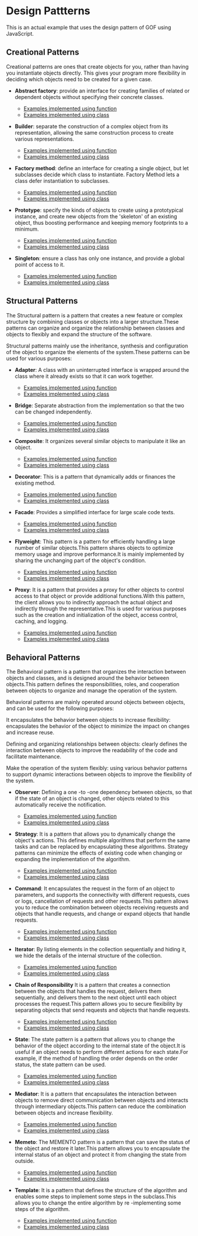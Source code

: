 # Design Pattterns

This is an actual example that uses the design pattern of GOF using JavaScript.

## Creational Patterns

Creational patterns are ones that create objects for you, rather than having you instantiate objects directly. This gives your program more flexibility in deciding which objects need to be created for a given case.

- **Abstract factory**: provide an interface for creating families of related or dependent objects without specifying their concrete classes.

  - [Examples implemented using function](./abstract.factory.function.js)
  - [Examples implemented using class](./abstract.factory.class.js)

- **Builder**: separate the construction of a complex object from its representation, allowing the same construction process to create various representations.

  - [Examples implemented using function](./builder.function.js)
  - [Examples implemented using class](./builder.class.js)

- **Factory method**: define an interface for creating a single object, but let subclasses decide which class to instantiate. Factory Method lets a class defer instantiation to subclasses.

  - [Examples implemented using function](./factory.method.function.js)
  - [Examples implemented using class](./factory.method.class.js)

- **Prototype**: specify the kinds of objects to create using a prototypical instance, and create new objects from the 'skeleton' of an existing object, thus boosting performance and keeping memory footprints to a minimum.

  - [Examples implemented using function](./prototype.function.js)
  - [Examples implemented using class](./prototype.class.js)

- **Singleton**: ensure a class has only one instance, and provide a global point of access to it.
  - [Examples implemented using function](./singleton.function.js)
  - [Examples implemented using class](./singleton.class.js)

## Structural Patterns

The Structural pattern is a pattern that creates a new feature or complex structure by combining classes or objects into a larger structure.These patterns can organize and organize the relationship between classes and objects to flexibly and expand the structure of the software.

Structural patterns mainly use the inheritance, synthesis and configuration of the object to organize the elements of the system.These patterns can be used for various purposes:

- **Adapter**: A class with an uninterrupted interface is wrapped around the class where it already exists so that it can work together.

  - [Examples implemented using function](./adapter.function.js)
  - [Examples implemented using class](./adapter.class.js)

- **Bridge**: Separate abstraction from the implementation so that the two can be changed independently.

  - [Examples implemented using function](./bridge.function.js)
  - [Examples implemented using class](./bridge.class.js)

- **Composite**: It organizes several similar objects to manipulate it like an object.

  - [Examples implemented using function](./composite.function.js)
  - [Examples implemented using class](./composite.class.js)

- **Decorator**: This is a pattern that dynamically adds or finances the existing method.

  - [Examples implemented using function](./decorator.function.js)
  - [Examples implemented using class](./decorator.class.js)

- **Facade**: Provides a simplified interface for large scale code texts.

  - [Examples implemented using function](./facade.function.js)
  - [Examples implemented using class](./facade.class.js)

- **Flyweight**: This pattern is a pattern for efficiently handling a large number of similar objects.This pattern shares objects to optimize memory usage and improve performance.It is mainly implemented by sharing the unchanging part of the object's condition.

  - [Examples implemented using function](./flyweight.function.js)
  - [Examples implemented using class](./flyweight.class.js)

- **Proxy**: It is a pattern that provides a proxy for other objects to control access to that object or provide additional functions.With this pattern, the client allows you to indirectly approach the actual object and indirectly through the representative.This is used for various purposes such as the creation and initialization of the object, access control, caching, and logging.

  - [Examples implemented using function](./proxy.function.js)
  - [Examples implemented using class](./proxy.class.js)

## Behavioral Patterns

The Behavioral pattern is a pattern that organizes the interaction between objects and classes, and is designed around the behavior between objects.This pattern defines the responsibilities, roles, and cooperation between objects to organize and manage the operation of the system.

Behavioral patterns are mainly operated around objects between objects, and can be used for the following purposes:

It encapsulates the behavior between objects to increase flexibility: encapsulates the behavior of the object to minimize the impact on changes and increase reuse.

Defining and organizing relationships between objects: clearly defines the interaction between objects to improve the readability of the code and facilitate maintenance.

Make the operation of the system flexibly: using various behavior patterns to support dynamic interactions between objects to improve the flexibility of the system.

- **Observer**: Defining a one -to -one dependency between objects, so that if the state of an object is changed, other objects related to this automatically receive the notification.

  - [Examples implemented using function](./observer.function.js)
  - [Examples implemented using class](./observer.class.js)

- **Strategy**: It is a pattern that allows you to dynamically change the object's actions. This defines multiple algorithms that perform the same tasks and can be replaced by encapsulating these algorithms. Strategy patterns can minimize the effects of existing code when changing or expanding the implementation of the algorithm.

  - [Examples implemented using function](./strategy.function.js)
  - [Examples implemented using class](./strategy.class.js)

- **Command**: It encapsulates the request in the form of an object to parameters, and supports the connectivity with different requests, cues or logs, cancellation of requests and other requests.This pattern allows you to reduce the combination between objects receiving requests and objects that handle requests, and change or expand objects that handle requests.

  - [Examples implemented using function](./command.function.js)
  - [Examples implemented using class](./command.class.js)

- **Iterator**: By listing elements in the collection sequentially and hiding it, we hide the details of the internal structure of the collection.

  - [Examples implemented using function](./iterator.function.js)
  - [Examples implemented using class](./iterator.class.js)

- **Chain of Responsibility** It is a pattern that creates a connection between the objects that handles the request, delivers them sequentially, and delivers them to the next object until each object processes the request.This pattern allows you to secure flexibility by separating objects that send requests and objects that handle requests.

  - [Examples implemented using function](./chain.of.responsibility.function.js)
  - [Examples implemented using class](./chain.of.responsibility.class.js)

- **State**: The state pattern is a pattern that allows you to change the behavior of the object according to the internal state of the object.It is useful if an object needs to perform different actions for each state.For example, if the method of handling the order depends on the order status, the state pattern can be used.

  - [Examples implemented using function](./state.function.js)
  - [Examples implemented using class](./state.class.js)

- **Mediator**: It is a pattern that encapsulates the interaction between objects to remove direct communication between objects and interacts through intermediary objects.This pattern can reduce the combination between objects and increase flexibility.

  - [Examples implemented using function](./mediator.function.js)
  - [Examples implemented using class](./mediator.class.js)

- **Memeto**: The MEMENTO pattern is a pattern that can save the status of the object and restore it later.This pattern allows you to encapsulate the internal status of an object and protect it from changing the state from outside.

  - [Examples implemented using function](./memonto.function.js)
  - [Examples implemented using class](./memonto.class.js)

- **Template**: It is a pattern that defines the structure of the algorithm and enables some steps to implement some steps in the subclass.This allows you to change the entire algorithm by re -implementing some steps of the algorithm.

  - [Examples implemented using function](./template.function.js)
  - [Examples implemented using class](./template.class.js)
